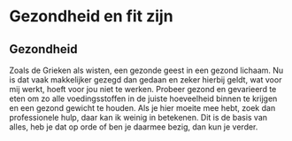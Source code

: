 # Gezondheid en fit zijn

## Gezondheid

Zoals de Grieken als wisten, een gezonde geest in een gezond lichaam. Nu is dat vaak makkelijker gezegd dan gedaan en zeker hierbij geldt, wat voor mij werkt, hoeft voor jou niet te werken.
Probeer gezond en gevarieerd te eten om zo alle voedingsstoffen in de juiste hoeveelheid binnen te krijgen en een gezond gewicht te houden. Als je hier moeite mee hebt, zoek dan professionele hulp, daar kan ik weinig in betekenen. Dit is de basis van alles, heb je dat op orde of ben je daarmee bezig, dan kun je verder.
	

